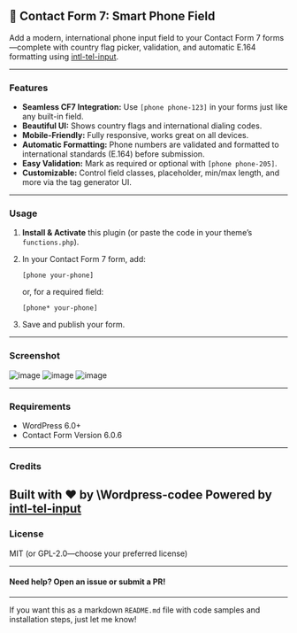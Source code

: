 

## 📱 Contact Form 7: Smart Phone Field

Add a modern, international phone input field to your Contact Form 7 forms—complete with country flag picker, validation, and automatic E.164 formatting using [intl-tel-input](https://github.com/jackocnr/intl-tel-input).

---

### Features

* **Seamless CF7 Integration:**
  Use `[phone phone-123]` in your forms just like any built-in field.
* **Beautiful UI:**
  Shows country flags and international dialing codes.
* **Mobile-Friendly:**
  Fully responsive, works great on all devices.
* **Automatic Formatting:**
  Phone numbers are validated and formatted to international standards (E.164) before submission.
* **Easy Validation:**
  Mark as required or optional with `[phone phone-205]`.
* **Customizable:**
  Control field classes, placeholder, min/max length, and more via the tag generator UI.

---

### Usage

1. **Install & Activate** this plugin (or paste the code in your theme’s `functions.php`).

2. In your Contact Form 7 form, add:
   ```
   [phone your-phone]
   ```
   or, for a required field:
   ```
   [phone* your-phone]
   ```
3. Save and publish your form.


---

### Screenshot


![image](https://github.com/user-attachments/assets/90176e64-077f-4840-a318-538ed9a193d6)
![image](https://github.com/user-attachments/assets/2f78a35b-129b-4584-9fca-ae0f45e3d10a)
![image](https://github.com/user-attachments/assets/4904370b-1f60-4543-a2f6-95eb7d488cd3)




---








### Requirements
* WordPress 6.0+
* Contact Form Version 6.0.6
---
### Credits
Built with ❤️ by \Wordpress-codee
Powered by [intl-tel-input](https://github.com/jackocnr/intl-tel-input)
---
### License

MIT (or GPL-2.0—choose your preferred license)

---
#### Need help? Open an issue or submit a PR!
---
If you want this as a markdown `README.md` file with code samples and installation steps, just let me know!
